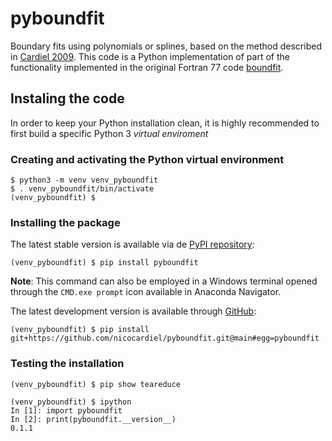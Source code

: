 # pyboundfit

Boundary fits using polynomials or splines, based on the method described in
[Cardiel 2009](https://ui.adsabs.harvard.edu/abs/2009MNRAS.396..680C/abstract).
This code is a Python implementation of part of the functionality
implemented in the original Fortran 77 code [boundfit](https://github.com/nicocardiel/boundfit).

## Instaling the code

In order to keep your Python installation clean, it is highly recommended to 
first build a specific Python 3 *virtual enviroment*

### Creating and activating the Python virtual environment

```shell
$ python3 -m venv venv_pyboundfit
$ . venv_pyboundfit/bin/activate
(venv_pyboundfit) $ 
```

### Installing the package

The latest stable version is available via de [PyPI repository](https://pypi.org/project/pyboundfit/):

```shell
(venv_pyboundfit) $ pip install pyboundfit
```
**Note**: This command can also be employed in a Windows terminal opened through the 
``CMD.exe prompt`` icon available in Anaconda Navigator.

The latest development version is available through [GitHub](https://github.com/nicocardiel/pyboundfit):

```shell
(venv_pyboundfit) $ pip install git+https://github.com/nicocardiel/pyboundfit.git@main#egg=pyboundfit
```

### Testing the installation

```shell
(venv_pyboundfit) $ pip show teareduce
```

```shell
(venv_pyboundfit) $ ipython
In [1]: import pyboundfit
In [2]: print(pyboundfit.__version__)
0.1.1
```
